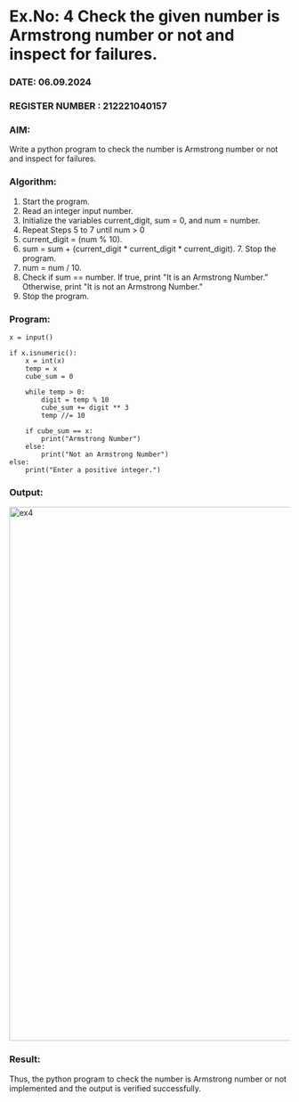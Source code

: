 # Ex.No: 4 Check the given number is Armstrong number or not and inspect for failures.
### DATE: 06.09.2024                                                                           
### REGISTER NUMBER : 212221040157
### AIM: 
Write a python program to check the number is Armstrong number or not and inspect for failures.

### Algorithm:
1.  Start the program.
2.	Read an integer input number.
3.	Initialize the variables current_digit, sum = 0, and num = number.
4.	Repeat Steps 5 to 7 until num > 0
5.	current_digit = (num % 10).
6.	sum = sum + (current_digit * current_digit * current_digit). 7. Stop the program.
7.	num = num / 10.
8.	Check if sum == number. If true, print "It is an Armstrong Number." Otherwise, print "It is not an Armstrong Number."
9.	Stop the program.

### Program:

```
x = input()

if x.isnumeric():
    x = int(x)  
    temp = x
    cube_sum = 0

    while temp > 0:
        digit = temp % 10
        cube_sum += digit ** 3  
        temp //= 10  

    if cube_sum == x:
        print("Armstrong Number")
    else:
        print("Not an Armstrong Number")
else:
    print("Enter a positive integer.")
```

### Output:

<img width="959" alt="ex4" src="https://github.com/user-attachments/assets/ede266bb-191b-4a52-95ff-0106d6653367">


### Result:
Thus, the python program to check the number is Armstrong number or not implemented and the output is verified successfully.


